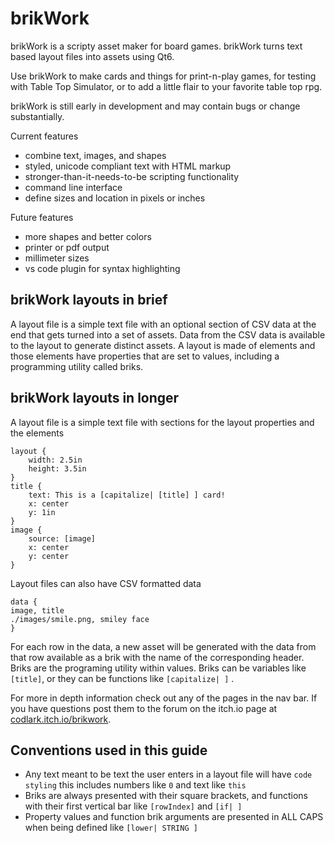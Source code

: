 # brikWork
brikWork is a scripty asset maker for board games. brikWork turns text based layout files into assets using Qt6.

Use brikWork to make cards and things for print-n-play games, for testing with Table Top Simulator, or to add a little flair to your favorite table top rpg.

brikWork is still early in development and may contain bugs or change substantially.


Current features

 * combine text, images, and shapes
 * styled, unicode compliant text with HTML markup
 * stronger-than-it-needs-to-be scripting functionality
 * command line interface
 * define sizes and location in pixels or inches

Future features

 * more shapes and better colors
 * printer or pdf output
 * millimeter sizes
 * vs code plugin for syntax highlighting

## brikWork layouts in brief

A layout file is a simple text file with an optional section of CSV data at the end that gets turned into a set of assets. Data from the CSV data is available to the layout to generate distinct assets. A layout is made of elements and those elements have properties that are set to values, including a programming utility called briks.

## brikWork layouts in longer

A layout file is a simple text file with sections for the layout properties and the elements
```none
layout {
    width: 2.5in
    height: 3.5in
}
title {
    text: This is a [capitalize| [title] ] card!
    x: center
    y: 1in
}
image {
    source: [image]
    x: center
    y: center
}
```
Layout files can also have CSV formatted data
```
data {
image, title
./images/smile.png, smiley face
}
```
For each row in the data, a new asset will be generated with the data from that row available as a brik with the name of the corresponding header.
Briks are the programing utility within values. Briks can be variables like `[title]`, or they can be functions like `[capitalize| ]` .

For more in depth information check out any of the pages in the nav bar. If you have questions post them to the forum on the itch.io page at [codlark.itch.io/brikwork](codlark.itch.io/brikwork).


## Conventions used in this guide

* Any text meant to be text the user enters in a layout file will have `code styling` this includes numbers like `0` and text like `this`
* Briks are always presented with their square brackets, and functions with their first vertical bar like `[rowIndex]` and `[if| ]`
* Property values and function brik arguments are presented in ALL CAPS when being defined like `[lower| STRING ]`

